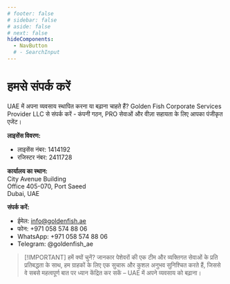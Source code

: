 ```yaml
---
# footer: false
# sidebar: false
# aside: false
# next: false
hideComponents:
  - NavButton
  # - SearchInput
---
```


<!-- <p>
  <img src="/img/Logo.avif" alt="लोगो" width="100" height="100" style="margin-left: 50%;">
</p> -->

# हमसे संपर्क करें

UAE में अपना व्यवसाय स्थापित करना या बढ़ाना चाहते हैं? Golden Fish Corporate Services Provider LLC से संपर्क करें - कंपनी गठन, PRO सेवाओं और वीज़ा सहायता के लिए आपका पंजीकृत एजेंट।

**लाइसेंस विवरण:**

- लाइसेंस नंबर: 1414192
- रजिस्टर नंबर: 2411728

**कार्यालय का स्थान:**  
City Avenue Building  
Office 405-070, Port Saeed  
Dubai, UAE

**संपर्क करें:**

- ईमेल: info@goldenfish.ae
- फोन: +971 058 574 88 06
- WhatsApp: +971 058 574 88 06
- Telegram: @goldenfish_ae

<!-- WhatsApp us at [+971 058 574 88 06](https://wa.me/message/KDLD4FZVW7EUC1)
Telegram us at [@goldenfish_ae](https://t.me/goldenfish_ae) -->

> [!IMPORTANT] हमें क्यों चुनें?
> जानकार पेशेवरों की एक टीम और व्यक्तिगत सेवाओं के प्रति प्रतिबद्धता के साथ, हम ग्राहकों के लिए एक सुचारू और कुशल अनुभव सुनिश्चित करते हैं, जिससे वे सबसे महत्वपूर्ण बात पर ध्यान केंद्रित कर सकें – UAE में अपने व्यवसाय को बढ़ाना।

<ContactForm buttonText="एक विशेषज्ञ से बात करें" />
